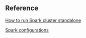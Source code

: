 

## Reference
[How to run Spark cluster standalone](https://dev.to/mvillarrealb/creating-a-spark-standalone-cluster-with-docker-and-docker-compose-2021-update-6l4)

[Spark configurations](https://sparkbyexamples.com/spark/spark-submit-command/)
